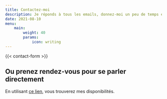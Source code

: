 ```yaml
---
title: Contactez-moi
description: Je réponds à tous les emails, donnez-moi un peu de temps et je vous répondrai au mieux. Merci pour votre patience.
date: 2021-08-10
menu:
    main:
        weight: 40
        params: 
            icon: writing
---
```


{{< contact-form >}}

## Ou prenez rendez-vous pour se parler directement

En utilisant [ce lien](https://calendly.com/jeremielitzler/first-call), vous trouverez mes disponibilités.
